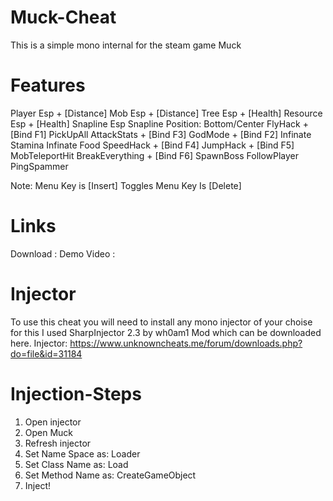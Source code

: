 # Muck-Cheat
This is a simple mono internal for the steam game Muck

# Features

Player Esp + [Distance]
Mob Esp + [Distance]
Tree Esp + [Health]
Resource Esp + [Health]
Snapline Esp
Snapline Position: Bottom/Center
FlyHack + [Bind F1]
PickUpAll
AttackStats + [Bind F3]
GodMode + [Bind F2]
Infinate Stamina
Infinate Food
SpeedHack + [Bind F4]
JumpHack + [Bind F5]
MobTeleportHit
BreakEverything + [Bind F6]
SpawnBoss 
FollowPlayer
PingSpammer

Note:
Menu Key is [Insert]
Toggles Menu Key Is [Delete]

# Links

Download    :
Demo Video  :

# Injector

To use this cheat you will need to install any mono injector of your choise for this I used SharpInjector 2.3 by wh0am1 Mod which can be downloaded here. 
Injector: https://www.unknowncheats.me/forum/downloads.php?do=file&id=31184

# Injection-Steps

1. Open injector
2. Open Muck
3. Refresh injector
4. Set Name Space  as:  Loader
5. Set Class Name  as:  Load
6. Set Method Name as:  CreateGameObject
7. Inject!
